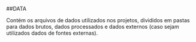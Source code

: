 ##DATA

Contém os arquivos de dados utilizados nos projetos, divididos em pastas para dados brutos, dados processados e dados externos (caso sejam utilizados dados de fontes externas).
